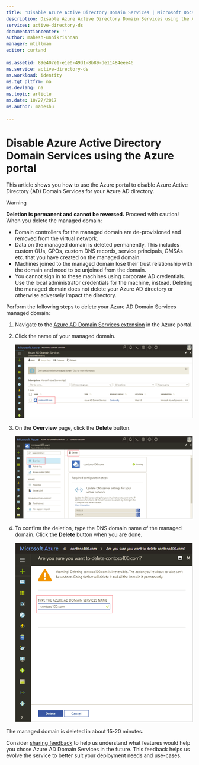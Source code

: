 ```yaml
---
title: 'Disable Azure Active Directory Domain Services | Microsoft Docs'
description: Disable Azure Active Directory Domain Services using the Azure portal
services: active-directory-ds
documentationcenter: ''
author: mahesh-unnikrishnan
manager: mtillman
editor: curtand

ms.assetid: 89e407e1-e1e0-49d1-8b89-de11484eee46
ms.service: active-directory-ds
ms.workload: identity
ms.tgt_pltfrm: na
ms.devlang: na
ms.topic: article
ms.date: 10/27/2017
ms.author: maheshu

---
```

# Disable Azure Active Directory Domain Services using the Azure portal
This article shows you how to use the Azure portal to disable Azure Active Directory (AD) Domain Services for your Azure AD directory.

> [!WARNING]
> **Deletion is permanent and cannot be reversed.**
> Proceed with caution! When you delete the managed domain:
  * Domain controllers for the managed domain are de-provisioned and removed from the virtual network.
  * Data on the managed domain is deleted permanently. This includes custom OUs, GPOs, custom DNS records, service principals, GMSAs etc. that you have created on the managed domain.
  * Machines joined to the managed domain lose their trust relationship with the domain and need to be unjoined from the domain.
  * You cannot sign in to these machines using corporate AD credentials. Use the local administrator credentials for the machine, instead.
Deleting the managed domain does not delete your Azure AD directory or otherwise adversely impact the directory.
>

Perform the following steps to delete your Azure AD Domain Services managed domain:
1. Navigate to the [Azure AD Domain Services extension](https://portal.azure.com/#blade/HubsExtension/Resources/resourceType/Microsoft.AAD%2FdomainServices) in the Azure portal.
2. Click the name of your managed domain.

    ![Select domain to delete](./media/getting-started/domain-services-delete-select-domain.png)

3. On the **Overview** page, click the **Delete** button.

    ![Delete domain](./media/getting-started/domain-services-delete-domain.png)

4. To confirm the deletion, type the DNS domain name of the managed domain. Click the **Delete** button when you are done.

    ![Delete domain confirmation](./media/getting-started/domain-services-delete-domain-confirm.png)

The managed domain is deleted in about 15-20 minutes.

Consider [sharing feedback](active-directory-ds-contact-us.md) to help us understand what features would help you chose Azure AD Domain Services in the future. This feedback helps us evolve the service to better suit your deployment needs and use-cases.
